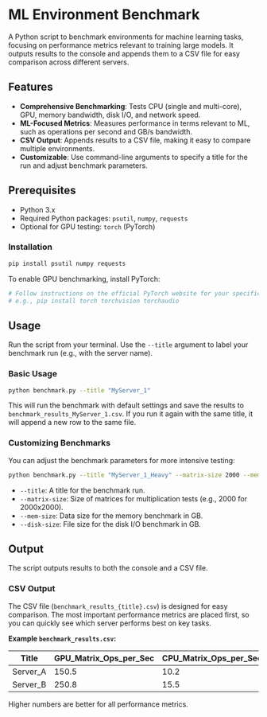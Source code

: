 # ML Environment Benchmark

A Python script to benchmark environments for machine learning tasks, focusing on performance metrics relevant to training large models. It outputs results to the console and appends them to a CSV file for easy comparison across different servers.

## Features

- **Comprehensive Benchmarking**: Tests CPU (single and multi-core), GPU, memory bandwidth, disk I/O, and network speed.
- **ML-Focused Metrics**: Measures performance in terms relevant to ML, such as operations per second and GB/s bandwidth.
- **CSV Output**: Appends results to a CSV file, making it easy to compare multiple environments.
- **Customizable**: Use command-line arguments to specify a title for the run and adjust benchmark parameters.

## Prerequisites

- Python 3.x
- Required Python packages: `psutil`, `numpy`, `requests`
- Optional for GPU testing: `torch` (PyTorch)

### Installation

```bash
pip install psutil numpy requests
```

To enable GPU benchmarking, install PyTorch:
```bash
# Follow instructions on the official PyTorch website for your specific CUDA version
# e.g., pip install torch torchvision torchaudio
```

## Usage

Run the script from your terminal. Use the `--title` argument to label your benchmark run (e.g., with the server name).

### Basic Usage

```bash
python benchmark.py --title "MyServer_1"
```

This will run the benchmark with default settings and save the results to `benchmark_results_MyServer_1.csv`. If you run it again with the same title, it will append a new row to the same file.

### Customizing Benchmarks

You can adjust the benchmark parameters for more intensive testing:

```bash
python benchmark.py --title "MyServer_1_Heavy" --matrix-size 2000 --mem-size 4 --disk-size 10
```

- `--title`: A title for the benchmark run.
- `--matrix-size`: Size of matrices for multiplication tests (e.g., 2000 for 2000x2000).
- `--mem-size`: Data size for the memory benchmark in GB.
- `--disk-size`: File size for the disk I/O benchmark in GB.

## Output

The script outputs results to both the console and a CSV file.

### CSV Output

The CSV file (`benchmark_results_{title}.csv`) is designed for easy comparison. The most important performance metrics are placed first, so you can quickly see which server performs best on key tasks.

**Example `benchmark_results.csv`:**

| Title      | GPU_Matrix_Ops_per_Sec | CPU_Matrix_Ops_per_Sec | Memory_Bandwidth_GBs | ... |
|------------|------------------------|------------------------|----------------------|-----|
| Server_A   | 150.5                  | 10.2                   | 25.5                 | ... |
| Server_B   | 250.8                  | 15.5                   | 35.8                 | ... |

Higher numbers are better for all performance metrics.
